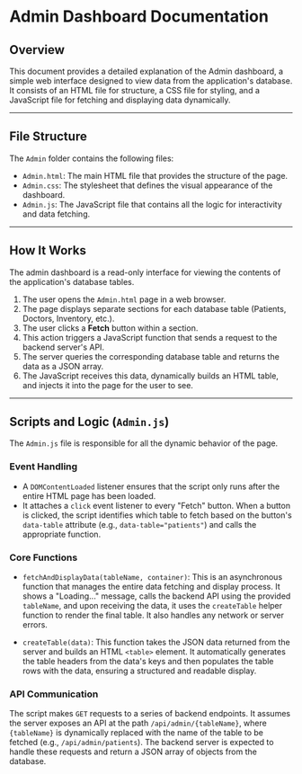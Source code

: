 # Admin Dashboard Documentation

## Overview

This document provides a detailed explanation of the Admin dashboard, a simple web interface designed to view data from the application's database. It consists of an HTML file for structure, a CSS file for styling, and a JavaScript file for fetching and displaying data dynamically.

---

## File Structure

The `Admin` folder contains the following files:

-   `Admin.html`: The main HTML file that provides the structure of the page.
-   `Admin.css`: The stylesheet that defines the visual appearance of the dashboard.
-   `Admin.js`: The JavaScript file that contains all the logic for interactivity and data fetching.

---

## How It Works

The admin dashboard is a read-only interface for viewing the contents of the application's database tables.

1.  The user opens the `Admin.html` page in a web browser.
2.  The page displays separate sections for each database table (Patients, Doctors, Inventory, etc.).
3.  The user clicks a **Fetch** button within a section.
4.  This action triggers a JavaScript function that sends a request to the backend server's API.
5.  The server queries the corresponding database table and returns the data as a JSON array.
6.  The JavaScript receives this data, dynamically builds an HTML table, and injects it into the page for the user to see.

---

## Scripts and Logic (`Admin.js`)

The `Admin.js` file is responsible for all the dynamic behavior of the page.

### Event Handling

-   A `DOMContentLoaded` listener ensures that the script only runs after the entire HTML page has been loaded.
-   It attaches a `click` event listener to every "Fetch" button. When a button is clicked, the script identifies which table to fetch based on the button's `data-table` attribute (e.g., `data-table="patients"`) and calls the appropriate function.

### Core Functions

-   `fetchAndDisplayData(tableName, container)`: This is an asynchronous function that manages the entire data fetching and display process. It shows a "Loading..." message, calls the backend API using the provided `tableName`, and upon receiving the data, it uses the `createTable` helper function to render the final table. It also handles any network or server errors.

-   `createTable(data)`: This function takes the JSON data returned from the server and builds an HTML `<table>` element. It automatically generates the table headers from the data's keys and then populates the table rows with the data, ensuring a structured and readable display.

### API Communication

The script makes `GET` requests to a series of backend endpoints. It assumes the server exposes an API at the path `/api/admin/{tableName}`, where `{tableName}` is dynamically replaced with the name of the table to be fetched (e.g., `/api/admin/patients`). The backend server is expected to handle these requests and return a JSON array of objects from the database.
